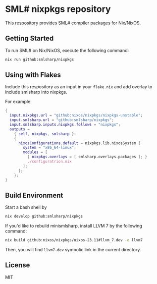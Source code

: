 # SML# nixpkgs repository

This respository provides SML# compiler packages for Nix/NixOS.

## Getting Started

To run SML# on Nix/NixOS, execute the following command:

```sh
nix run github:smlsharp/nixpkgs
```

## Using with Flakes

Include this respository as an input in your `flake.nix` and add overlay
to include smlsharp into nixpkgs.

For example:

```nix
{
  input.nixpkgs.url = "github:nixos/nixpkgs/nixpkgs-unstable";
  input.smlsharp.url = "github:smlsharp/nixpkgs";
  input.smlsharp.inputs.nixpkgs.follows = "nixpkgs";
  outputs =
    { self, nixpkgs, smlsharp }:
    {
      nixosConfigurations.default = nixpkgs.lib.nixosSystem {
        system = "x86_64-linux";
        modules = [
          { nixpkgs.overlays = [ smlsharp.overlays.packages ]; }
          ./configuratrion.nix
        ];
      };
    };
}
```

## Build Environment

Start a bash shell by

```sh
nix develop github:smlsharp/nixpkgs
```

If you'd like to rebuild minismlsharp, install LLVM 7 by the following command:

```sh
nix build github:nixos/nixpkgs/nixos-23.11#llvm_7.dev -o llvm7
```

Then, you will find `llvm7-dev` symbolic link in the current directory.

## License

MIT
